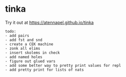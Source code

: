 # tinka

Try it out at https://atennapel.github.io/tinka

```
todo:
- add pairs
- add fst and snd
- create a CEK machine
- zonk all elims
- insert skolems in check
- add named holes
- figure out glued vars
- add some better way to pretty print values for repl
- add pretty print for lists of nats
```
